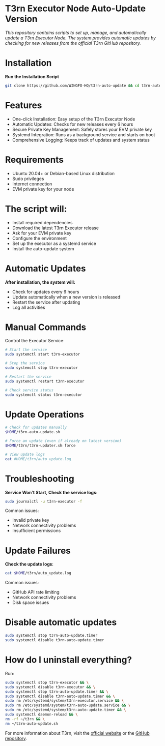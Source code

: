 # T3rn Executor Node Auto-Update Version
_This repository contains scripts to set up, manage, and automatically update a T3rn Executor Node. The system provides automatic updates by checking for new releases from the official T3rn GitHub repository._

# Installation
**Run the Installation Script**
```bash
git clone https://github.com/WINGFO-HQ/t3rn-auto-update && cd t3rn-auto-update && chmod +x ./t3rn-setup.sh && ./t3rn-setup.sh
```

# Features
- One-click Installation: Easy setup of the T3rn Executor Node
- Automatic Updates: Checks for new releases every 6 hours
- Secure Private Key Management: Safely stores your EVM private key
- Systemd Integration: Runs as a background service and starts on boot
- Comprehensive Logging: Keeps track of updates and system status

# Requirements
- Ubuntu 20.04+ or Debian-based Linux distribution
- Sudo privileges
- Internet connection
- EVM private key for your node

# The script will:
- Install required dependencies
- Download the latest T3rn Executor release
- Ask for your EVM private key
- Configure the environment
- Set up the executor as a systemd service
- Install the auto-update system

# Automatic Updates
**After installation, the system will:**
- Check for updates every 6 hours
- Update automatically when a new version is released
- Restart the service after updating
- Log all activities

# Manual Commands
Control the Executor Service
```bash
# Start the service
sudo systemctl start t3rn-executor

# Stop the service
sudo systemctl stop t3rn-executor

# Restart the service
sudo systemctl restart t3rn-executor

# Check service status
sudo systemctl status t3rn-executor
```

# Update Operations
```bash
# Check for updates manually
$HOME/t3rn-auto-update.sh

# Force an update (even if already on latest version)
$HOME/t3rn/t3rn-updater.sh force

# View update logs
cat #HOME/t3rn/auto_update.log
```

# Troubleshooting
**Service Won't Start, Check the service logs:**
```bash
sudo journalctl -u t3rn-executor -f
```

Common issues:
- Invalid private key
- Network connectivity problems
- Insufficient permissions

# Update Failures
**Check the update logs:**
```bash
cat $HOME/t3rn/auto_update.log
```

Common issues:
- GitHub API rate limiting
- Network connectivity problems
- Disk space issues

# Disable automatic updates
```bash
sudo systemctl stop t3rn-auto-update.timer
sudo systemctl disable t3rn-auto-update.timer
```

# How do I uninstall everything?
Run:
```bash
sudo systemctl stop t3rn-executor && \
sudo systemctl disable t3rn-executor && \
sudo systemctl stop t3rn-auto-update.timer && \
sudo systemctl disable t3rn-auto-update.timer && \
sudo rm /etc/systemd/system/t3rn-executor.service && \
sudo rm /etc/systemd/system/t3rn-auto-update.service && \
sudo rm /etc/systemd/system/t3rn-auto-update.timer && \
sudo systemctl daemon-reload && \
rm -rf ~/t3rn && \
rm ~/t3rn-auto-update.sh
```
For more information about T3rn, visit the [official website](https://t3rn.io/) or the [GitHub repository](https://github.com/t3rn/executor-release).
